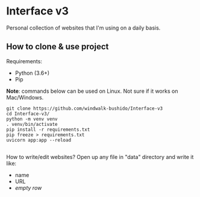 # Interface v3

Personal collection of websites that I'm using on a daily basis.

## How to clone & use project

Requirements:

- Python (3.6+)
- Pip

**Note**: commands below can be used on Linux. Not sure if it works on Mac/Windows.

```
git clone https://github.com/windwalk-bushido/Interface-v3
cd Interface-v3/
python -m venv venv
. venv/bin/activate
pip install -r requirements.txt
pip freeze > requirements.txt
uvicorn app:app --reload
```

##

How to write/edit websites?
Open up any file in "data" directory and write it like:

- name
- URL
- _empty row_

